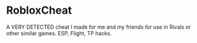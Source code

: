 # RobloxCheat

A VERY DETECTED cheat I made for me and my friends for use in Rivals or other similar games. ESP, Flight, TP hacks.
